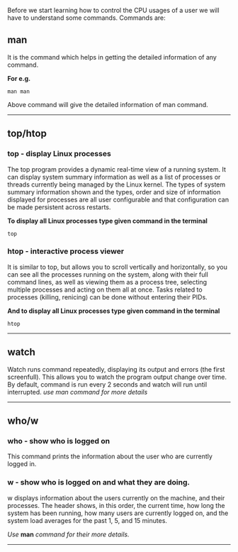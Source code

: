Before we start learning how to control the CPU usages of a user we will have to understand some commands. 
Commands are:
## man
It is the command which helps in getting the detailed information of any command.

**For e.g.**
```
man man
```
Above command will give the detailed information of man command.

----

## top/htop
### top - display Linux processes
The top program provides a dynamic real-time view of a running system. It can display system summary information as well as a list of processes or threads currently being managed by the Linux kernel. The types of system summary information shown and the types, order and size of information displayed for processes are all user configurable and that configuration can be made persistent across restarts.

**To display all Linux processes type given command in the terminal**
```
top
```
### htop - interactive process viewer
It is similar to top, but allows you to scroll vertically and horizontally, so you can see all the processes running on the system, along with their full command lines, as well as viewing them as a process tree, selecting multiple processes and acting on them all at once.
Tasks related to processes (killing, renicing) can be done without entering their PIDs.

**And to display all Linux processes type given command in the terminal**
```
htop
```

----

## watch
Watch runs command repeatedly, displaying its output and errors (the first screenfull). This allows you to watch the program output change over time.  By default, command is run every 2 seconds and watch will run until interrupted.
*use man command for more details*

----

## who/w

### who - show who is logged on
This command prints the information about the user who are currently logged in.

### w - show who is logged on and what they are doing.
w displays information about the users currently on the machine, and their processes.  The header shows, in this order, the current time, how long the system has been running, how many users are currently logged on, and the system load averages for the past 1, 5, and 15 minutes.

*Use* **man** *command for their more details.*

----









